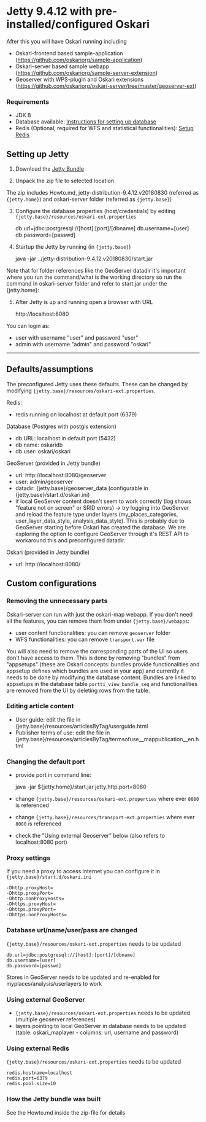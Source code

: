 # Jetty 9.4.12 with pre-installed/configured Oskari

After this you will have Oskari running including

- Oskari-frontend based sample-application (https://github.com/oskariorg/sample-application)
- Oskari-server based sample webapp (https://github.com/oskariorg/sample-server-extension)
- Geoserver with WPS-plugin and Oskari extensions (https://github.com/oskariorg/oskari-server/tree/master/geoserver-ext)

### Requirements

* JDK 8
* Database available: [Instructions for setting up database](/documentation/backend/setup-database)
* Redis (Optional, required for WFS and statistical functionalities): [Setup Redis](/documentation/backend/setup-redis)

## Setting up Jetty

1) Download the [Jetty Bundle](/download)

2) Unpack the zip file to selected location

The zip includes Howto.md, jetty-distribution-9.4.12.v20180830 (referred as `{jetty.home}`) and oskari-server folder (referred as `{jetty.base}`)

3) Configure the database properties (host/credentials) by editing `{jetty.base}/resources/oskari-ext.properties`

    db.url=jdbc:postgresql://[host]:[port]/[dbname]
    db.username=[user]
    db.password=[passwd]

4) Startup the Jetty by running (in `{jetty.base}`)

    java -jar ../jetty-distribution-9.4.12.v20180830/start.jar

Note that for folder references like the GeoServer datadir it's important where you run the command/what is the working directory so run the command in oskari-server folder and refer to start.jar under the {jetty.home}:

5) After Jetty is up and running open a browser with URL

    http://localhost:8080


You can login as:
- user with username "user" and password "user"
- admin with username "admin" and password "oskari"

---

## Defaults/assumptions

The preconfigured Jetty uses these defaults. These can be changed by modifying `{jetty.base}/resources/oskari-ext.properties`.

Redis:
- redis running on localhost at default port (6379)

Database (Postgres with postgis extension)
- db URL: localhost in default port (5432)
- db name: oskaridb
- db user: oskari/oskari

GeoServer (provided in Jetty bundle)
- url: http://localhost:8080/geoserver
- user: admin/geoserver
- datadir: {jetty.base}/geoserver_data (configurable in {jetty.base}/start.d/oskari.ini)
- if local GeoServer content doesn't seem to work correctly (log shows "feature not on screen" or SRID errors) -> try logging into GeoServer and reload the feature type under layers (my_places_categories, user_layer_data_style, analysis_data_style). This is probably due to GeoServer starting before Oskari has created the database. We are exploring the option to configure GeoServer through it's REST API to workaround this and preconfigured datadir.

Oskari (provided in Jetty bundle)
- url: http://localhost:8080/

## Custom configurations

### Removing the unnecessary parts

Oskari-server can run with just the oskari-map webapp. If you don't need all the features, you can remove them from under `{jetty.base}/webapps`:
- user content functionalities: you can remove `geoserver` folder
- WFS functionalities: you can remove `transport.war` file

You will also need to remove the corresponding parts of the UI so users don't have access to them. This is done by removing "bundles" from "appsetups" (these are Oskari concepts: bundles provide  functionalities and appsetup defines which bundles are used in your app) and currently it needs to be done by modifying the database content. Bundles are linked to appsetups in the database table `portti_view_bundle_seq` and functionalities are removed from the UI by deleting rows from the table.

### Editing article content

- User guide: edit the file in {jetty.base}/resources/articlesByTag/userguide.html
- Publisher terms of use: edit the file in {jetty.base}/resources/articlesByTag/termsofuse__mappublication__en.html

### Changing the default port

- provide port in command line:

    java -jar ${jetty.home}/start.jar jetty.http.port=8080

- change `{jetty.base}/resources/oskari-ext.properties` where ever `8080` is referenced
- change `{jetty.base}/resources/transport-ext.properties` where ever `8080` is referenced
- check the "Using external Geoserver" below (also refers to localhost:8080 port)

### Proxy settings

If you need a proxy to access internet you can configure it in `{jetty.base}/start.d/oskari.ini`

	-Dhttp.proxyHost=
	-Dhttp.proxyPort=
	-Dhttp.nonProxyHosts=
	-Dhttps.proxyHost=
	-Dhttps.proxyPort=
	-Dhttps.nonProxyHosts=

### Database url/name/user/pass are changed
`{jetty.base}/resources/oskari-ext.properties` needs to be updated

	db.url=jdbc:postgresql://[host]:[port]/[dbname]
	db.username=[user]
	db.password=[passwd]

Stores in GeoServer needs to be updated and re-enabled for myplaces/analysis/userlayers to work

### Using external GeoServer
- `{jetty.base}/resources/oskari-ext.properties` needs to be updated (multiple geoserver references)
- layers pointing to local GeoServer in database needs to be updated (table: oskari_maplayer - columns: url, username and password)

### Using external Redis
`{jetty.base}/resources/oskari-ext.properties` needs to be updated

	redis.hostname=localhost
	redis.port=6379
	redis.pool.size=10

### How the Jetty bundle was built

See the Howto.md inside the zip-file for details